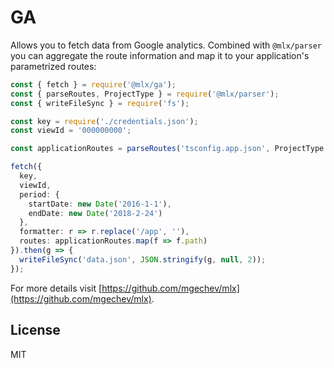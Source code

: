 # GA

Allows you to fetch data from Google analytics. Combined with `@mlx/parser` you can aggregate the route information and map it to your application's parametrized routes:

```ts
const { fetch } = require('@mlx/ga');
const { parseRoutes, ProjectType } = require('@mlx/parser');
const { writeFileSync } = require('fs');

const key = require('./credentials.json');
const viewId = '000000000';

const applicationRoutes = parseRoutes('tsconfig.app.json', ProjectType.Angular);

fetch({
  key,
  viewId,
  period: {
    startDate: new Date('2016-1-1'),
    endDate: new Date('2018-2-24')
  },
  formatter: r => r.replace('/app', ''),
  routes: applicationRoutes.map(f => f.path)
}).then(g => {
  writeFileSync('data.json', JSON.stringify(g, null, 2));
});
```

For more details visit [https://github.com/mgechev/mlx](https://github.com/mgechev/mlx).

## License

MIT
